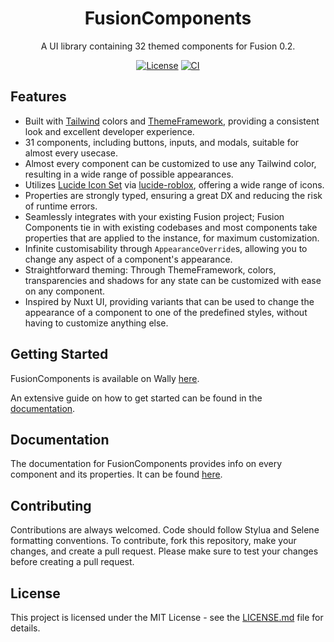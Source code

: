 <div align="center">

# FusionComponents

A UI library containing 32 themed components for Fusion 0.2.

[![License](https://img.shields.io/github/license/virtualbutfake/fusion-components)](https://github.com/virtualbutfake/fusion-components/blob/master/LICENSE.md)
[![CI](https://github.com/virtualbutfake/fusion-components/actions/workflows/ci.yaml/badge.svg)](https://github.com/virtualbutfake/fusion-components/actions)

</div>

## Features

- Built with [Tailwind](https://github.com/virtualbutfake/tailwind) colors and [ThemeFramework](https://github.com/virtualbutfake/theme-framework), providing a consistent look and excellent developer experience.
- 31 components, including buttons, inputs, and modals, suitable for almost every usecase.
- Almost every component can be customized to use any Tailwind color, resulting in a wide range of possible appearances.
- Utilizes [Lucide Icon Set](https://lucide.dev) via [lucide-roblox](https://github.com/virtualbutfake/lucide-roblox), offering a wide range of icons.
- Properties are strongly typed, ensuring a great DX and reducing the risk of runtime errors.
- Seamlessly integrates with your existing Fusion project; Fusion Components tie in with existing codebases and most components take properties that are applied to the instance, for maximum customization.
- Infinite customisability through `AppearanceOverride`s, allowing you to change any aspect of a component's appearance.
- Straightforward theming: Through ThemeFramework, colors, transparencies and shadows for any state can be customized with ease on any component.
- Inspired by Nuxt UI, providing variants that can be used to change the appearance of a component to one of the predefined styles, without having to customize anything else.

## Getting Started

FusionComponents is available on Wally [here](https://wally.run/package/virtualbutfake/fusion-components).

An extensive guide on how to get started can be found in the [documentation](https://docs.tijne.net/fusioncomponents/getting-started).

## Documentation

The documentation for FusionComponents provides info on every component and its properties. It can be found [here](https://docs.tijne.net/fusioncomponents).

## Contributing

Contributions are always welcomed. Code should follow Stylua and Selene formatting conventions. To contribute, fork this repository, make your changes, and create a pull request. Please make sure to test your changes before creating a pull request.

## License

This project is licensed under the MIT License - see the [LICENSE.md](https://github.com/virtualbutfake/fusion-components/blob/main/LICENSE.md) file for details.